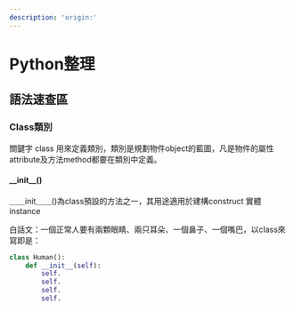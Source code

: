 ```yaml
---
description: 'origin:'
---
```


# Python整理

## 語法速查區

### Class類別

關鍵字 class 用來定義類別，類別是規劃物件object的藍圖，凡是物件的屬性attribute及方法method都要在類別中定義。

#### \_\_init\_\_\(\)

＿＿init＿＿\(\)為class預設的方法之一，其用途適用於建構construct 實體instance

白話文：一個正常人要有兩顆眼睛、兩只耳朵、一個鼻子、一個嘴巴，以class來寫即是：

```python
class Human():
    def __init__(self):
        self.
        self.
        self.
        self.
```



